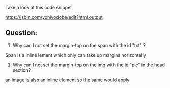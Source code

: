 Take a look at this code snippet

https://jsbin.com/yohivodobe/edit?html,output

## Question: 

1. Why can I not set the margin-top on the span with the id "txt" ? 

Span is a inline lement which only can take up margins horizontally

1. Why can I not set the margin-top on the img with the id "pic" in the head section?

an image is also an inline element so the same would apply
